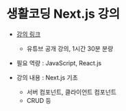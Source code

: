 # 생활코딩 Next.js 강의

- [강의 링크](https://www.youtube.com/playlist?list=PLuHgQVnccGMCwxXsQuEoG-JJ7RlwtNdwJ)
    - 유튜브 공개 강의, 1시간 30분 분량

- 필요 역량 : JavaScript, React.js
- 강의 내용 : Next.js 기초
    - 서버 컴포넌트, 클라이언트 컴포넌트
    - CRUD 등
